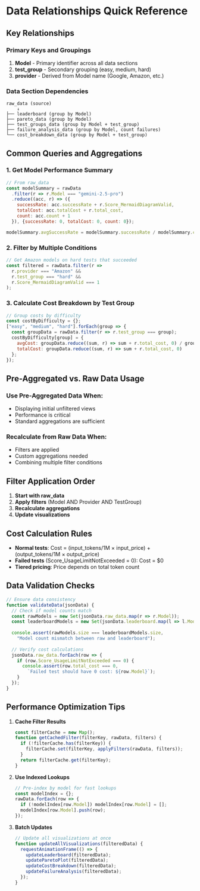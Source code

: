 # Data Relationships Quick Reference

## Key Relationships

### Primary Keys and Groupings

1. **Model** - Primary identifier across all data sections
2. **test_group** - Secondary grouping (easy, medium, hard)
3. **provider** - Derived from Model name (Google, Amazon, etc.)

### Data Section Dependencies

```
raw_data (source)
    ↓
├── leaderboard (group by Model)
├── pareto_data (group by Model)
├── test_groups_data (group by Model + test_group)
├── failure_analysis_data (group by Model, count failures)
└── cost_breakdown_data (group by Model + test_group)
```

## Common Queries and Aggregations

### 1. Get Model Performance Summary
```javascript
// From raw_data
const modelSummary = rawData
  .filter(r => r.Model === "gemini-2.5-pro")
  .reduce((acc, r) => ({
    successRate: acc.successRate + r.Score_MermaidDiagramValid,
    totalCost: acc.totalCost + r.total_cost,
    count: acc.count + 1
  }), {successRate: 0, totalCost: 0, count: 0});

modelSummary.avgSuccessRate = modelSummary.successRate / modelSummary.count * 100;
```

### 2. Filter by Multiple Conditions
```javascript
// Get Amazon models on hard tests that succeeded
const filtered = rawData.filter(r => 
  r.provider === "Amazon" &&
  r.test_group === "hard" &&
  r.Score_MermaidDiagramValid === 1
);
```

### 3. Calculate Cost Breakdown by Test Group
```javascript
// Group costs by difficulty
const costByDifficulty = {};
["easy", "medium", "hard"].forEach(group => {
  const groupData = rawData.filter(r => r.test_group === group);
  costByDifficulty[group] = {
    avgCost: groupData.reduce((sum, r) => sum + r.total_cost, 0) / groupData.length,
    totalCost: groupData.reduce((sum, r) => sum + r.total_cost, 0)
  };
});
```

## Pre-Aggregated vs. Raw Data Usage

### Use Pre-Aggregated Data When:
- Displaying initial unfiltered views
- Performance is critical
- Standard aggregations are sufficient

### Recalculate from Raw Data When:
- Filters are applied
- Custom aggregations needed
- Combining multiple filter conditions

## Filter Application Order

1. **Start with raw_data**
2. **Apply filters** (Model AND Provider AND TestGroup)
3. **Recalculate aggregations**
4. **Update visualizations**

## Cost Calculation Rules

- **Normal tests**: Cost = (input_tokens/1M × input_price) + (output_tokens/1M × output_price)
- **Failed tests** (Score_UsageLimitNotExceeded = 0): Cost = $0
- **Tiered pricing**: Price depends on total token count

## Data Validation Checks

```javascript
// Ensure data consistency
function validateData(jsonData) {
  // Check if model counts match
  const rawModels = new Set(jsonData.raw_data.map(r => r.Model));
  const leaderboardModels = new Set(jsonData.leaderboard.map(l => l.Model));
  
  console.assert(rawModels.size === leaderboardModels.size, 
    "Model count mismatch between raw and leaderboard");
  
  // Verify cost calculations
  jsonData.raw_data.forEach(row => {
    if (row.Score_UsageLimitNotExceeded === 0) {
      console.assert(row.total_cost === 0, 
        `Failed test should have 0 cost: ${row.Model}`);
    }
  });
}
```

## Performance Optimization Tips

1. **Cache Filter Results**
   ```javascript
   const filterCache = new Map();
   function getCachedFilter(filterKey, rawData, filters) {
     if (!filterCache.has(filterKey)) {
       filterCache.set(filterKey, applyFilters(rawData, filters));
     }
     return filterCache.get(filterKey);
   }
   ```

2. **Use Indexed Lookups**
   ```javascript
   // Pre-index by model for fast lookups
   const modelIndex = {};
   rawData.forEach(row => {
     if (!modelIndex[row.Model]) modelIndex[row.Model] = [];
     modelIndex[row.Model].push(row);
   });
   ```

3. **Batch Updates**
   ```javascript
   // Update all visualizations at once
   function updateAllVisualizations(filteredData) {
     requestAnimationFrame(() => {
       updateLeaderboard(filteredData);
       updateParetoPlot(filteredData);
       updateCostBreakdown(filteredData);
       updateFailureAnalysis(filteredData);
     });
   }
   ``` 